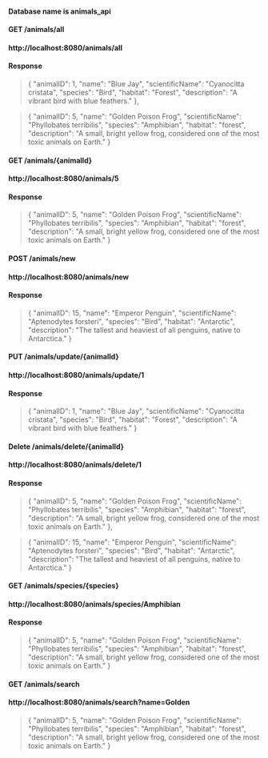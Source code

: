 
#### Database name is animals_api

#### GET /animals/all
#### http://localhost:8080/animals/all
#### Response


>{
        "animalID": 1,
        "name": "Blue Jay",
        "scientificName": "Cyanocitta cristata",
        "species": "Bird",
        "habitat": "Forest",
        "description": "A vibrant bird with blue feathers."
},

>{
        "animalID": 5,
        "name": "Golden Poison Frog",
        "scientificName": "Phyllobates terribilis",
        "species": "Amphibian",
        "habitat": "forest",
        "description": "A small, bright yellow frog, considered one of the most toxic animals on Earth."
}

    
#### GET /animals/{animalId}
#### http://localhost:8080/animals/5
#### Response
  
  >{
      "animalID": 5,
      "name": "Golden Poison Frog",
      "scientificName": "Phyllobates terribilis",
      "species": "Amphibian",
      "habitat": "forest",
      "description": "A small, bright yellow frog, considered one of the most toxic animals on Earth."
  }

#### POST /animals/new
#### http://localhost:8080/animals/new
#### Response

>{
        "animalID": 15,
        "name": "Emperor Penguin",
        "scientificName": "Aptenodytes forsteri",
        "species": "Bird",
        "habitat": "Antarctic",
        "description": "The tallest and heaviest of all penguins, native to Antarctica."
}


#### PUT /animals/update/{animalId}
#### http://localhost:8080/animals/update/1
#### Response

>{
        "animalID": 1,
        "name": "Blue Jay",
        "scientificName": "Cyanocitta cristata",
        "species": "Bird",
        "habitat": "Forest",
        "description": "A vibrant bird with blue feathers."
    }
    
#### Delete /animals/delete/{animalId}
#### http://localhost:8080/animals/delete/1
#### Response

>{
        "animalID": 5,
        "name": "Golden Poison Frog",
        "scientificName": "Phyllobates terribilis",
        "species": "Amphibian",
        "habitat": "forest",
        "description": "A small, bright yellow frog, considered one of the most toxic animals on Earth."
},

>{
        "animalID": 15,
        "name": "Emperor Penguin",
        "scientificName": "Aptenodytes forsteri",
        "species": "Bird",
        "habitat": "Antarctic",
        "description": "The tallest and heaviest of all penguins, native to Antarctica."
}


#### GET /animals/species/{species}
#### http://localhost:8080/animals/species/Amphibian
#### Response

>{
        "animalID": 5,
        "name": "Golden Poison Frog",
        "scientificName": "Phyllobates terribilis",
        "species": "Amphibian",
        "habitat": "forest",
        "description": "A small, bright yellow frog, considered one of the most toxic animals on Earth."
}


#### GET /animals/search
#### http://localhost:8080/animals/search?name=Golden


>{
        "animalID": 5,
        "name": "Golden Poison Frog",
        "scientificName": "Phyllobates terribilis",
        "species": "Amphibian",
        "habitat": "forest",
        "description": "A small, bright yellow frog, considered one of the most toxic animals on Earth."
}






